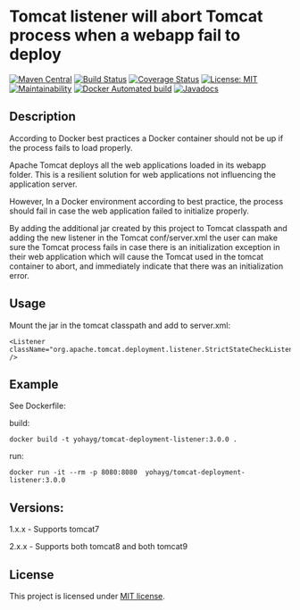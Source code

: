 Tomcat listener will abort Tomcat process when a webapp fail to deploy
=========================
 
 [![Maven Central](https://maven-badges.herokuapp.com/maven-central/com.github.yohayg/tomcat-deployment-listener/badge.svg)](http://search.maven.org/#search%7Cga%7C1%7Cg%3A%22com.github.yohayg%22%20AND%20a%3A%22tomcat-deployment-listener%22)
 [![Build Status](https://travis-ci.org/yohayg/tomcat-deployment-listener.svg?branch=master)](https://travis-ci.org/yohayg/tomcat-deployment-listener)
 [![Coverage Status](https://coveralls.io/repos/github/yohayg/tomcat-deployment-listener/badge.svg?branch=master)](https://coveralls.io/github/yohayg/tomcat-deployment-listener?branch=master) 
 [![License: MIT](https://img.shields.io/badge/License-MIT-green.svg)](https://opensource.org/licenses/MIT)
 [![Maintainability](https://api.codeclimate.com/v1/badges/ceb43a5678ffe6d7e1de/maintainability)](https://codeclimate.com/github/yohayg/tomcat-deployment-listener/maintainability)
 [![Docker Automated build](https://img.shields.io/docker/automated/jrottenberg/ffmpeg.svg)](https://hub.docker.com/r/yohayg/tomcat-deployment-listener/)
 [![Javadocs](https://www.javadoc.io/badge/com.github.yohayg/tomcat-deployment-listener.svg)](http://www.javadoc.io/doc/com.github.yohayg/tomcat-deployment-listener)



Description
-----------

According to Docker best practices a Docker container should not be up if the process fails to load properly.

Apache Tomcat deploys all the web applications loaded in its webapp folder. This is a resilient solution for web
applications not influencing the application server.

However, In a Docker environment according to best practice, the process should fail in case the web application
failed to initialize properly.

By adding the additional jar created by this project to Tomcat classpath and adding the new listener in the Tomcat
conf/server.xml the user can make sure the Tomcat process fails in case there is an initialization exception in
their web application which will cause the Tomcat used in the tomcat container to abort, and immediately indicate
that there was an initialization error.


Usage
-----

Mount the jar in the tomcat classpath and add to server.xml:

    <Listener className="org.apache.tomcat.deployment.listener.StrictStateCheckListener" />


Example
-------
See Dockerfile:

build:


    docker build -t yohayg/tomcat-deployment-listener:3.0.0 .

run:

    docker run -it --rm -p 8080:8080  yohayg/tomcat-deployment-listener:3.0.0


Versions:
--------
1.x.x - Supports tomcat7

2.x.x - Supports both tomcat8 and both tomcat9

License
-------
This project is licensed under [MIT license](http://opensource.org/licenses/MIT).
